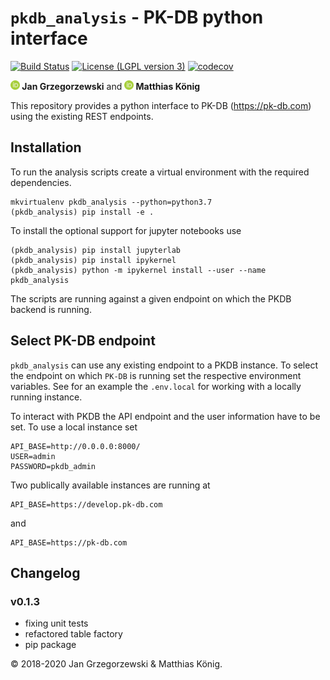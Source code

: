 # `pkdb_analysis` - PK-DB python interface
[![Build Status](https://travis-ci.org/matthiaskoenig/pkdb_analysis.svg?branch=develop)](https://travis-ci.org/matthiaskoenig/pkdb_analysis)
[![License (LGPL version 3)](https://img.shields.io/badge/license-LGPLv3.0-blue.svg?style=flat-square)](http://opensource.org/licenses/LGPL-3.0)
[![codecov](https://codecov.io/gh/matthiaskoenig/pkdb_analysis/branch/develop/graph/badge.svg)](https://codecov.io/gh/matthiaskoenig/pkdb_analysis)

<b><a href="https://orcid.org/0000-0002-4588-4925" title="0000-0002-4588-4925"><img src="./docs/images/orcid.png" height="15"/></a> Jan Grzegorzewski</b>
and
<b><a href="https://orcid.org/0000-0003-1725-179X" title="https://orcid.org/0000-0003-1725-179X"><img src="./docs/images/orcid.png" height="15" width="15"/></a> Matthias König</b>


This repository provides a python interface to PK-DB (https://pk-db.com) using the existing REST endpoints.

## Installation
To run the analysis scripts create a virtual environment with the required dependencies.
```
mkvirtualenv pkdb_analysis --python=python3.7
(pkdb_analysis) pip install -e .
```

To install the optional support for jupyter notebooks use
```
(pkdb_analysis) pip install jupyterlab
(pkdb_analysis) pip install ipykernel
(pkdb_analysis) python -m ipykernel install --user --name pkdb_analysis
```
The scripts are running against a given endpoint on which the PKDB backend is running.

## Select PK-DB endpoint
`pkdb_analysis` can use any existing endpoint to a PKDB instance. 
To select the endpoint on which `PK-DB` is running set the respective environment variables.
See for an example the `.env.local` for working with a locally running instance.

To interact with PKDB the API endpoint and the user information have to be set.
To use a local instance set
```
API_BASE=http://0.0.0.0:8000/
USER=admin
PASSWORD=pkdb_admin
```
Two publically available instances are running at 
```
API_BASE=https://develop.pk-db.com
``` 
and 
```
API_BASE=https://pk-db.com
```

## Changelog

### v0.1.3
* fixing unit tests
* refactored table factory
* pip package

&copy; 2018-2020 Jan Grzegorzewski & Matthias König.
